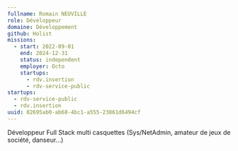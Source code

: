 ```yaml
---
fullname: Romain NEUVILLE
role: Développeur
domaine: Développement
github: Holist
missions:
  - start: 2022-09-01
    end: 2024-12-31
    status: independent
    employer: Octo
    startups:
      - rdv.insertion
      - rdv-service-public
startups:
  - rdv-service-public
  - rdv.insertion
uuid: 82695ab0-ab68-4bc1-a555-23861d6494cf
---
```

Développeur Full Stack multi casquettes (Sys/NetAdmin, amateur de jeux de société, danseur...)